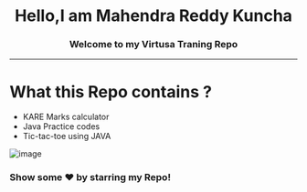 <h1 align=center>Hello,I am Mahendra Reddy Kuncha</h1>
<h3 align=center> Welcome to my Virtusa Traning Repo</h3>

---
# What this Repo contains ?
* KARE Marks calculator
* Java Practice codes
* Tic-tac-toe using JAVA

![image](https://user-images.githubusercontent.com/118844400/203827451-3e5a977e-eeeb-4cc9-9da6-455061419cf3.png)

### Show some ❤️ by starring my Repo!


